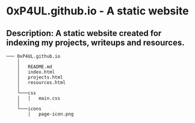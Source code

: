 # 0xP4UL.github.io - A static website
## Description: A static website created for indexing my projects, writeups and resources.

```
─── 0xP4UL.github.io
    │
    │   README.md
    │   index.html    
    │   projects.html
    │   resources.html
    │
    └───css
    │   │   main.css
    │   
    └───icons
        │   page-icon.png  
```

